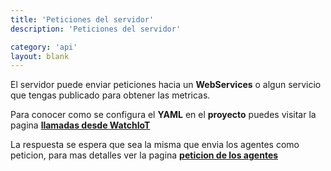 ```yaml
---
title: 'Peticiones del servidor'
description: 'Peticiones del servidor'

category: 'api'
layout: blank
---
```


El servidor puede enviar peticiones hacia un **WebServices** o algun servicio que tengas publicado para obtener las metricas.

Para conocer como se configura el **YAML** en el **proyecto** puedes visitar la pagina **[llamadas desde WatchIoT](#/server/)**

La respuesta se espera que sea la misma que envia los agentes como peticion, para mas detalles ver la pagina **[peticion de los agentes](#/request-agent/)**
